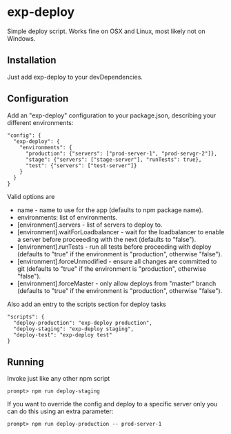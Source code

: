 # exp-deploy

Simple deploy script. Works fine on OSX and Linux, most likely not on Windows.

## Installation

Just add exp-deploy to your devDependencies.

## Configuration

Add an "exp-deploy" configuration to your package.json, describing your different environments:

```
"config": {
  "exp-deploy": {
    "environments": {
      "production": {"servers": ["prod-server-1", "prod-servgr-2"]},
      "stage": {"servers": ["stage-server"], "runTests": true},
      "test": {"servers": ["test-server"]}
    }
  }
}
```

Valid options are

* name - name to use for the app (defaults to npm package name).
* environments: list of environments.
* [environment].servers - list of servers to deploy to.
* [environment].waitForLoadbalancer - wait for the loadbalancer to enable a server before proceeeding with the next (defaults to "false").
* [environment].runTests - run all tests before proceeding with deploy (defaults to "true" if the environment is "production", otherwise "false").
* [environment].forceUnmodified - ensure all changes are committed to git (defaults to "true" if the environment is "production", otherwise "false").
* [environment].forceMaster - only allow deploys from "master" branch (defaults to "true" if the environment is "production", otherwise "false").

Also add an entry to the scripts section for deploy tasks

```
"scripts": {
  "deploy-production": "exp-deploy production",
  "deploy-staging": "exp-deploy staging",
  "deploy-test": "exp-deploy test"
}
```

## Running

Invoke just like any other npm script

```
prompt> npm run deploy-staging
```

If you want to override the config and deploy to a specific server only you can do this using an extra parameter:

```
prompt> npm run deploy-production -- prod-server-1
```


